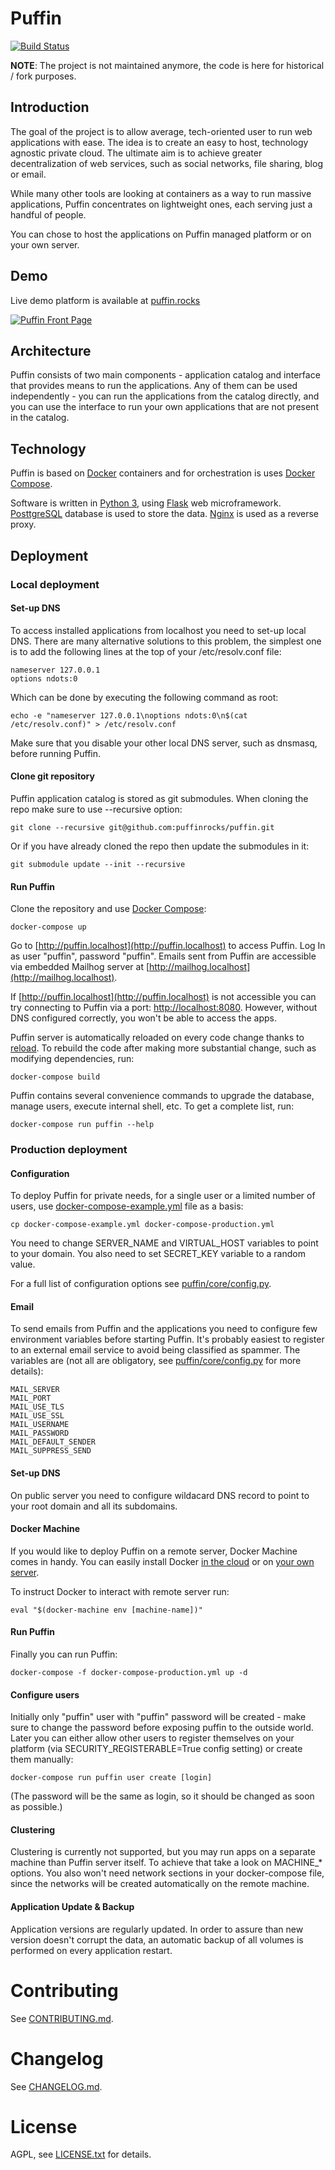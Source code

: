 # Puffin
[![Build Status](https://travis-ci.org/puffinrocks/puffin.svg?branch=master)](https://travis-ci.org/puffinrocks/puffin)

**NOTE**: The project is not maintained anymore, the code is here for historical / fork purposes.

## Introduction

The goal of the project is to allow average, tech-oriented user to run web applications with ease.
The idea is to create an easy to host, technology agnostic private cloud.
The ultimate aim is to achieve greater decentralization of web services, such as social networks,
file sharing, blog or email.

While many other tools are looking at containers as a way to run massive
applications, Puffin concentrates on lightweight ones, each serving just a handful of people.

You can chose to host the applications on Puffin managed platform or on your own server.

## Demo

Live demo platform is available at [puffin.rocks](http://puffin.rocks)

[![Puffin Front Page](/doc/screenshot.png?raw=true)](http://puffin.rocks)

## Architecture

Puffin consists of two main components - application catalog and interface that provides
means to run the applications. Any of them can be used independently - you
can run the applications from the catalog directly, and you can use the
interface to run your own applications that are not present in the catalog.

## Technology

Puffin is based on [Docker](https://www.docker.com/) containers and
for orchestration is uses [Docker Compose](https://docs.docker.com/compose/).

Software is written in [Python 3](https://www.python.org/),
using [Flask](http://flask.pocoo.org/) web microframework.
[PosttgreSQL](http://www.postgresql.org/) database is used to store the data.
[Nginx](http://nginx.org/) is used as a reverse proxy.

## Deployment

### Local deployment

#### Set-up DNS

To access installed applications from localhost you need to set-up local DNS.
There are many alternative solutions to this problem, the simplest one is to
add the following lines at the top of your /etc/resolv.conf file:

    nameserver 127.0.0.1
    options ndots:0

Which can be done by executing the following command as root:

    echo -e "nameserver 127.0.0.1\noptions ndots:0\n$(cat /etc/resolv.conf)" > /etc/resolv.conf

Make sure that you disable your other local DNS server, such as dnsmasq,
before running Puffin.

#### Clone git repository

Puffin application catalog is stored as git submodules. When cloning the repo
make sure to use --recursive option:

    git clone --recursive git@github.com:puffinrocks/puffin.git

Or if you have already cloned the repo then update the submodules in it:

    git submodule update --init --recursive

#### Run Puffin

Clone the repository and use [Docker Compose](https://docs.docker.com/compose/):

    docker-compose up

Go to [http://puffin.localhost](http://puffin.localhost) to access Puffin.
Log In as user "puffin", password "puffin".
Emails sent from Puffin are accessible via embedded Mailhog server at
[http://mailhog.localhost](http://mailhog.localhost).

If [http://puffin.localhost](http://puffin.localhost) is not accessible you can
try connecting to Puffin via a port: [http://localhost:8080](http://localhost:8080).
However, without DNS configured correctly, you won't be able to access the apps.

Puffin server is automatically reloaded on every code change thanks
to [reload](https://github.com/loomchild/reload).
To rebuild the code after making more substantial change, such as modifying
dependencies, run:

    docker-compose build

Puffin contains several convenience commands to upgrade the database,
manage users, execute internal shell, etc. To get a complete list, run:

    docker-compose run puffin --help

### Production deployment

#### Configuration

To deploy Puffin for private needs, for a single user or a limited number of users,
use [docker-compose-example.yml](./docker-compose-example.yml) file as a basis:

    cp docker-compose-example.yml docker-compose-production.yml

You need to change SERVER_NAME and VIRTUAL_HOST variables to point to your domain.
You also need to set SECRET_KEY variable to a random value.

For a full list of configuration options see [puffin/core/config.py](puffin/core/config.py).

#### Email

To send emails from Puffin and the applications you need to configure few environment variables
before starting Puffin. It's probably easiest to register to an external email service to avoid
being classified as spammer. The variables are (not all are obligatory, see
[puffin/core/config.py](puffin/core/config.py) for more details):

    MAIL_SERVER
    MAIL_PORT
    MAIL_USE_TLS
    MAIL_USE_SSL
    MAIL_USERNAME
    MAIL_PASSWORD
    MAIL_DEFAULT_SENDER
    MAIL_SUPPRESS_SEND

#### Set-up DNS

On public server you need to configure wildacard DNS record to point to your
root domain and all its subdomains.

#### Docker Machine

If you would like to deploy Puffin on a remote server, Docker Machine comes in handy.
You can easily install Docker [in the cloud](https://docs.docker.com/machine/get-started-cloud/)
or on [your own server](http://loomchild.net/2015/09/20/your-own-docker-machine/).

To instruct Docker to interact with remote server run:

    eval "$(docker-machine env [machine-name])"

#### Run Puffin

Finally you can run Puffin:

    docker-compose -f docker-compose-production.yml up -d

#### Configure users

Initially only "puffin" user with "puffin" password will be created - make
sure to change the password before exposing puffin to the outside world.
Later you can either allow other users to register themselves on your platform
(via SECURITY_REGISTERABLE=True config setting) or create them manually:

    docker-compose run puffin user create [login]

(The password will be the same as login, so it should be changed as soon as
possible.)

#### Clustering

Clustering is currently not supported, but you may run apps on a separate
machine than Puffin server itself. To achieve that take a look on MACHINE\_\* options.
You also won't need network sections in your docker-compose file,
since the networks will be created automatically on the remote machine.

#### Application Update & Backup

Application versions are regularly updated. In order to assure than new version doesn't
corrupt the data, an automatic backup of all volumes is performed on every application restart.

# Contributing

See [CONTRIBUTING.md](CONTRIBUTING.md).

# Changelog

See [CHANGELOG.md](CHANGELOG.md).

# License

AGPL, see [LICENSE.txt](LICENSE.txt) for details.
